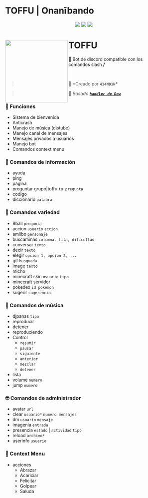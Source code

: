 # TOFFU | Onanībando

<div align="center">

<a href="https://www.nodejs.org" target="_blank"><img src="https://img.shields.io/badge/-NODE.JS-6DA55F?style=for-the-badge&logo=nodedotjs&logoColor=white"/></a> <a href="https://discord.js.org/#/" target="_blank"><img src="https://img.shields.io/badge/-DISCORD%20JS-5a69ea?style=for-the-badge&logo=discord&logoColor=white"/></a> <a href="https://distube.js.org/#/docs/DisTube/stable/general/welcome" target="_blank"><img src="https://img.shields.io/badge/-distube-ed4245?style=for-the-badge&logo=youtube&logoColor=white"/></a>

</div>

<div>
  <img width="200" align="left" src="https://i.ibb.co/9qct1t3/Toffu-V3-Icon.png"/>
  <h1>TOFFU</h1>
  <p>
    💬 Bot de discord compatible con los comandos slash <b>/</b>
  </p>
  <br>
</div>

> 👤 \*Creado por **`414ND1N`\***

> 👤 _Basado [**`handler de Dew`**](https://github.com/dewstouh/handler-v14)_

### 🔧 Funciones

- Sistema de bienvenida
- Anticrash
- Manejo de música (distube)
- Manejo canal de mensajes
- Mensajes privados a usuarios
- Manejo bot
- Comandos context menu

### 💬 Comandos de información

- ayuda
- ping
- pagina
- preguntar grupo|toffu `tu pregunta`
- codigo
- diccionario `palabra`


### 💱 Comandos variedad

- 8ball `pregunta`
- accion `usuario` `accion`
- amiibo `personaje`
- buscaminas `columna, fila, dificultad`
- conversar `texto`
- decir `texto`
- elegir `opcion 1, opcion 2, ...`
- gif `busqueda`
- image `texto`
- micho
- minecraft skin `usuario` `tipo`
- minecraft servidor
- pokedex `id pokemon`
- sugerir `sugerencia`


### 🎵 Comandos de música

- djpanas `tipo`
- reproducir
- detener
- reproduciendo
- Control
  - `resumir`
  - `pausar`
  - `siguiente`
  - `anterior`
  - `mezclar`
  - `detener`
- lista
- volume `numero`
- jump `numero`

### 🤓 Comandos de administrador
- avatar `url` 
- clear `usuario*` `numero mensajes`
- dm `usuario` `mensaje`
- imagenia `entrada`
- presencia `estado` | `actividad` `tipo`
- reload `archivo*`
- userinfo `usuario`

### 👀 Context Menu
- acciones
  - Abrazar
  - Acariciar
  - Felicitar
  - Golpear
  - Saluda